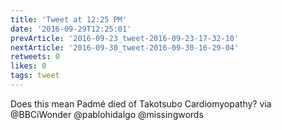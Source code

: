 ```yaml
---
title: 'Tweet at 12:25 PM'
date: '2016-09-29T12:25:01'
prevArticle: '2016-09-23_tweet-2016-09-23-17-32-10'
nextArticle: '2016-09-30_tweet-2016-09-30-16-29-04'
retweets: 0
likes: 0
tags: tweet
---
```

Does this mean Padmé died of Takotsubo Cardiomyopathy? via @BBCiWonder @pablohidalgo @missingwords